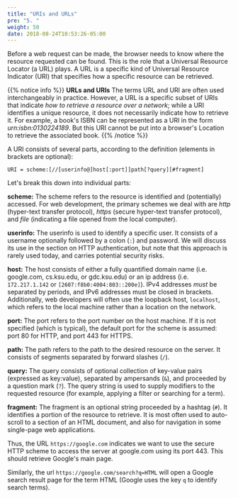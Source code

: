```yaml
---
title: "URIs and URLs"
pre: "5. "
weight: 50
date: 2018-08-24T10:53:26-05:00
---
```


Before a web request can be made, the browser needs to know where the resource requested can be found.  This is the role that a Universal Resource Locator (a URL) plays.  A URL is a specific kind of Universal Resource Indicator (URI) that specifies how a specific resource can be retrieved. 

{{% notice info %}}
__URLs and URIs__
The terms URL and URI are often used interchangeably in practice.  However, a URL is a specific subset of URIs that indicate _how to retrieve a resource over a network_; while a URI identifies a unique resource, it does not necessarily indicate how to retrieve it.  For example, a book's ISBN can be represented as a URI in the form _urn:isbn:0130224189_.  But this URI cannot be put into a browser's Location to retrieve the associated book.
{{% /notice %}}

A URI consists of several parts, according to the definition (elements in brackets are optional):

`
URI = scheme:[//[userinfo@]host[:port]]path[?query][#fragment]
`

Let's break this down into individual parts:

__scheme:__ The scheme refers to the resource is identified and (potentially) accessed.  For web development, the primary schemes we deal with are _http_ (hyper-text transfer protocol), _https_ (secure hyper-text transfer protocol), and _file_ (indicating a file opened from the local computer).  

__userinfo:__ The userinfo is used to identify a specific user.  It consists of a username optionally followed by a colon (`:`) and password.  We will discuss its use in the section on HTTP authentication, but note that this approach is rarely used today, and carries potential security risks.

__host:__ The host consists of either a fully quantified domain name (i.e. google.com, cs.ksu.edu, or gdc.ksu.edu) or an ip address (i.e. `172.217.1.142` or `[2607:f8b0:4004:803::200e]`).  IPv4 addresses _must_ be separated by periods, and IPv6 addresses must be closed in brackets.  Additionally, web developers will often use the loopback host, `localhost`, which refers to the local machine rather than a location on the network.

__port:__ The port refers to the port number on the host machine.  If it is not specified (which is typical), the default port for the scheme is assumed: port 80 for HTTP, and port 443 for HTTPS.  

__path:__ The path refers to the path to the desired resource on the server.  It consists of segments separated by forward slashes (`/`).  

__query:__ The query consists of optional collection of key-value pairs (expressed as key:value), separated by ampersands (`&`), and proceeded by a question mark (`?`).  The query string is used to supply modifiers to the requested resource (for example, applying a filter or searching for a term).  

__fragment:__ The fragment is an optional string proceeded by a hashtag (`#`).  It identifies a portion of the resource to retrieve.  It is most often used to auto-scroll to a section of an HTML document, and also for navigation in some single-page web applications.


Thus, the URL `https://google.com` indicates we want to use the secure HTTP scheme to access the server at google.com using its port 443.  This should retrieve Google's main page.

Similarly, the url `https://google.com/search?q=HTML` will open a Google search result page for the term HTML (Google uses the key `q` to identify search terms). 
